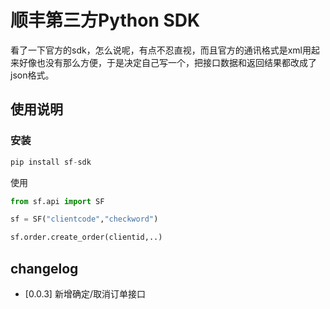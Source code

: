 # 顺丰第三方Python SDK

看了一下官方的sdk，怎么说呢，有点不忍直视，而且官方的通讯格式是xml用起来好像也没有那么方便，于是决定自己写一个，把接口数据和返回结果都改成了json格式。

## 使用说明

### 安装

```python
pip install sf-sdk
```
使用
```python
from sf.api import SF

sf = SF("clientcode","checkword")

sf.order.create_order(clientid,..)

```

## changelog

* [0.0.3] 新增确定/取消订单接口
  
